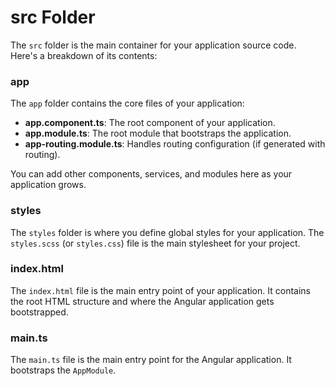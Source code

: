 # src Folder

The `src` folder is the main container for your application source code. Here's a breakdown of its contents:

### app

The `app` folder contains the core files of your application:

- **app.component.ts**: The root component of your application.
- **app.module.ts**: The root module that bootstraps the application.
- **app-routing.module.ts**: Handles routing configuration (if generated with routing).

You can add other components, services, and modules here as your application grows.

### styles

The `styles` folder is where you define global styles for your application. The `styles.scss` (or `styles.css`) file is the main stylesheet for your project.

### index.html

The `index.html` file is the main entry point of your application. It contains the root HTML structure and where the Angular application gets bootstrapped.

### main.ts

The `main.ts` file is the main entry point for the Angular application. It bootstraps the `AppModule`.
